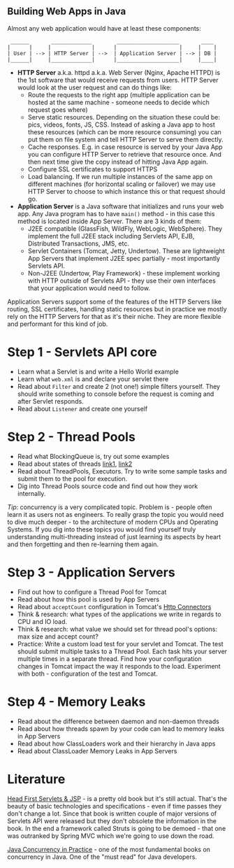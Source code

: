 Building Web Apps in Java
-------------------------

Almost any web application would have at least these components:

```
 ______       _____________        ____________________       ____
|      |     |             |      |                    |     |    |
| User | --> | HTTP Server | -->  | Application Server | --> | DB |
|______|     |_____________|      |____________________|     |____|
```

* **HTTP Server** a.k.a. httpd a.k.a. Web Server (Nginx, Apache HTTPD) is the 1st software that would receive requests 
from users. HTTP Server would look at the user request and can do things like:
   * Route the requests to the right app (multiple application can be hosted at the same machine - someone needs to 
   decide which request goes where)
   * Serve static resources. Depending on the situation these could be: pics, videos, fonts, JS, CSS. Instead of asking 
   a Java app to host these resources (which can be more resource consuming) you can put them on file system and tell 
   HTTP Server to serve them directly.
   * Cache responses. E.g. in case resource is served by your Java App you can configure HTTP Server to retrieve that 
   resource once. And then next time give the copy instead of hitting Java App again.
   * Configure SSL certificates to support HTTPS
   * Load balancing. If we run multiple instances of the same app on different machines (for horizontal scaling or 
   failover) we may use HTTP Server to choose to which instance this or that request should go. 
* **Application Server** is a Java software that initializes and runs your web app. Any Java program has to have `main()` 
method - in this case this method is located inside App Server. There are 3 kinds of them:
   * J2EE compatible (GlassFish, WildFly, WebLogic, WebSphere). They implement the full J2EE stack including 
   Servlets API, EJB, Distributed Transactions, JMS, etc.
   * Servlet Containers (Tomcat, Jetty, Undertow). These are lightweight App Servers that implement J2EE spec 
   partially - most importantly Servlets API.
   * Non-J2EE (Undertow, Play Framework) - these implement working with HTTP outside of Servlets API - they use 
   their own interfaces that your application would need to follow.

Application Servers support some of the features of the HTTP Servers like routing, SSL certificates, handling static 
resources but in practice we mostly rely on the HTTP Servers for that as it's their niche. They are more flexible and 
performant for this kind of job.

# Step 1 - Servlets API core

* Learn what a Servlet is and write a Hello World example
* Learn what `web.xml` is and declare your servlet there
* Read about `Filter` and create 2 (not one!) simple filters yourself. They should write something to console before 
the request is coming and after Servlet responds.
* Read about `Listener` and create one yourself

# Step 2 - Thread Pools

* Read what BlockingQueue is, try out some examples
* Read about states of threads [link1](https://docs.oracle.com/javase/7/docs/api/java/lang/Thread.State.html),
[link2](./articles/threads.md)
* Read about ThreadPools, Executors. Try to write some sample tasks and submit them to the pool for execution.
* Dig into Thread Pools source code and find out how they work internally.

*Tip*: concurrency is a very complicated topic. Problem is - people often learn it as users not as engineers. To really 
grasp the topic you would need to dive much deeper - to the architecture of modern CPUs and Operating Systems. If you
dig into these topics you would find yourself truly understanding multi-threading instead of just learning its
aspects by heart and then forgetting and then re-learning them again. 

# Step 3 - Application Servers

* Find out how to configure a Thread Pool for Tomcat
* Read about how this pool is used by App Servers
* Read about `acceptCount` configuration in Tomcat's [Http Connectors](https://tomcat.apache.org/tomcat-8.0-doc/config/http.html)
* Think & research: what types of the applications we write in regards to CPU and IO load.
* Think & research: what value we should set for thread pool's options: max size and accept count?
* Practice: Write a custom load test for your servlet and Tomcat. The test should submit multiple tasks to a Thread 
Pool. Each task hits your server multiple times in a separate thread. Find how your configuration changes in Tomcat
impact the way it responds to the load. Experiment with both - configuration of the test and Tomcat. 

# Step 4 - Memory Leaks

* Read about the difference between daemon and non-daemon threads
* Read about how threads spawn by your code can lead to memory leaks in App Servers
* Read about how ClassLoaders work and their hierarchy in Java apps
* Read about ClassLoader Memory Leaks in App Servers

# Literature

[Head First Servlets & JSP](http://shop.oreilly.com/product/9780596516680.do) - is a pretty old book but it's still 
actual. That's the beauty of basic technologies and specifications - even if time passes they don't change a lot. Since
that book is written couple of major versions of Servlets API were released but they don't obsolete the information in 
the book. In the end a framework called Struts is going to be demoed - that one was outranked by Spring MVC which we're 
going to use down the road.

[Java Concurrency in Practice](http://amzn.to/1jyE5Kx) - one of the most fundamental books on concurrency in Java. 
One of the "must read" for Java developers.